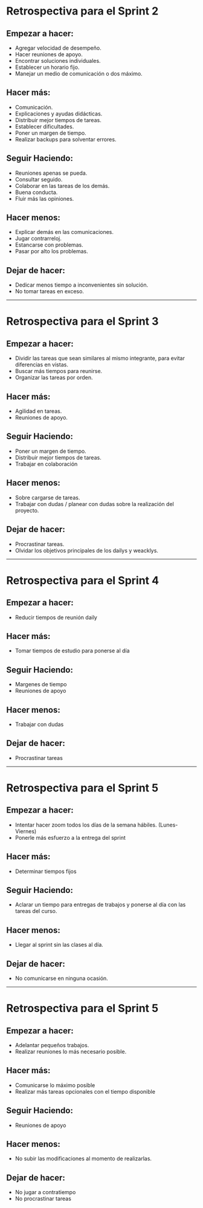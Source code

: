 # **Retrospectiva para el Sprint 2**

## **Empezar a hacer**:
- Agregar velocidad de desempeño.
- Hacer reuniones de apoyo.
- Encontrar soluciones individuales.
- Establecer un horario fijo.
- Manejar un medio de comunicación o dos máximo.

## **Hacer más**:
- Comunicación.
- Explicaciones y ayudas didácticas.
- Distribuir mejor tiempos de tareas.
- Establecer dificultades.
- Poner un margen de tiempo.
- Realizar backups para solventar errores.

## **Seguir Haciendo**:
- Reuniones apenas se pueda.
- Consultar seguido.
- Colaborar en las tareas de los demás.
- Buena conducta.
- Fluir más las opiniones.

## **Hacer menos**:
- Explicar demás en las comunicaciones.
- Jugar contrarreloj.
- Estancarse con problemas.
- Pasar por alto los problemas.

## **Dejar de hacer**:
- Dedicar menos tiempo a inconvenientes sin solución.
- No tomar tareas en exceso.

------------------------------------------------------

# **Retrospectiva para el Sprint 3**

## **Empezar a hacer**:
- Dividir las tareas que sean similares al mismo integrante, para evitar diferencias en vistas.
- Buscar más tiempos para reunirse.
- Organizar las tareas por orden.

## **Hacer más**:
- Agilidad en tareas.
- Reuniones de apoyo.

## **Seguir Haciendo**:
- Poner un margen de tiempo.
- Distribuir mejor tiempos de tareas.
- Trabajar en colaboración

## **Hacer menos**:
- Sobre cargarse de tareas.
- Trabajar con dudas / planear con dudas sobre la realización del proyecto.

## **Dejar de hacer**:
- Procrastinar tareas.
- Olvidar los objetivos principales de los dailys y weacklys.

------------------------------------------------------

# **Retrospectiva para el Sprint 4**

## **Empezar a hacer**:
- Reducir tiempos de reunión daily

## **Hacer más**:
- Tomar tiempos de estudio para ponerse al día

## **Seguir Haciendo**:
- Margenes de tiempo
- Reuniones de apoyo

## **Hacer menos**:
- Trabajar con dudas

## **Dejar de hacer**:
- Procrastinar tareas

-----------------------------------------------------

# **Retrospectiva para el Sprint 5**

## **Empezar a hacer**:
- Intentar hacer zoom todos los días de la semana hábiles. (Lunes-Viernes)
- Ponerle más esfuerzo a la entrega del sprint

## **Hacer más**:
- Determinar tiempos fijos

## **Seguir Haciendo**:
- Aclarar un tiempo para entregas de trabajos y ponerse al día con las tareas del curso.

## **Hacer menos**:
- Llegar al sprint sin las clases al día.

## **Dejar de hacer**:
- No comunicarse en ninguna ocasión.

-----------------------------------------------------

# **Retrospectiva para el Sprint 5**

## **Empezar a hacer**:
- Adelantar pequeños trabajos.
- Realizar reuniones lo más necesario posible.

## **Hacer más**:
- Comunicarse lo máximo posible
- Realizar más tareas opcionales con el tiempo disponible

## **Seguir Haciendo**:
- Reuniones de apoyo

## **Hacer menos**:
- No subir las modificaciones al momento de realizarlas.

## **Dejar de hacer**:
- No jugar a contratiempo
- No procrastinar tareas